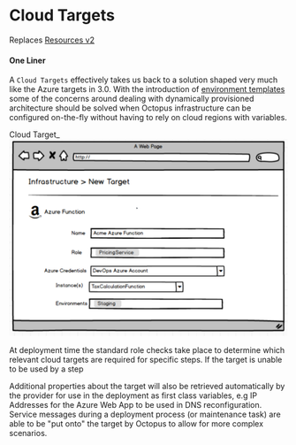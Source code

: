 # Cloud Targets #
Replaces [Resources v2](./Resources_v2.md)

#### One Liner
A `Cloud Targets` effectively takes us back to a solution shaped very much like the Azure targets in 3.0. With the introduction of [environment templates](../EnvironmentTemplates/index.md) some of the concerns around dealing with dynamically provisioned architecture should be solved when Octopus infrastructure can be configured on-the-fly without having to rely on cloud regions with variables.

Cloud Target_
![Dynamic Target - Static](CloudTarget.png)

At deployment time the standard role checks take place to determine which relevant cloud targets are required for specific steps. If the target is unable to be used by a step

Additional properties about the target will also be retrieved automatically by the provider for use in the deployment as first class variables, e.g IP Addresses for the Azure Web App to be used in DNS reconfiguration. Service messages during a deployment process (or maintenance task) are able to be "put onto" the target by Octopus to allow for more complex scenarios.

